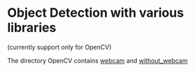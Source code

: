# Object Detection with various libraries
(currently support only for OpenCV)


The directory OpenCV contains <a href = "https://github.com/shravankumar9892/Real-Time-Face-Recognition/tree/master/face_detection/opencv/webcam">webcam</a> and <a href = "https://github.com/shravankumar9892/Real-Time-Face-Recognition/tree/master/face_detection/opencv/without_webcam">without_webcam</a>
